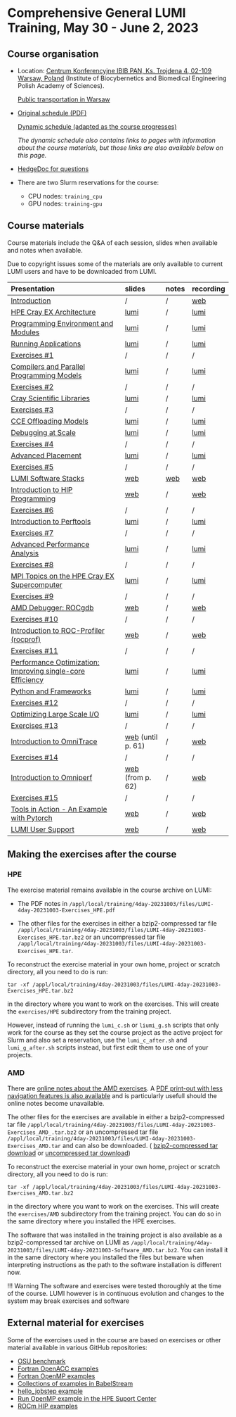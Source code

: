 # Comprehensive General LUMI Training, May 30 - June 2, 2023

## Course organisation

-   Location: [Centrum Konferencyjne IBIB PAN, Ks. Trojdena 4, 02-109 Warsaw, Poland](https://goo.gl/maps/jyxspAYWCAoioLJk8)
    (Institute of Biocybernetics and Biomedical Engineering Polish Academy of Sciences).

    [Public transportation in Warsaw](https://www.wtp.waw.pl/en/public-transport-step-by-step/)

-   [Original schedule (PDF)](https://462000265.lumidata.eu/4day-20231003/files/2023-05_General-LUMI-Training-Agenda.pdf)

    [Dynamic schedule (adapted as the course progresses)](schedule.md)

     *The dynamic schedule also contains links to pages with information about the course materials, but 
     those links are also available below on this page.*

-   [HedgeDoc for questions](https://md.sigma2.no/lumi-general-course?both)

-   There are two Slurm reservations for the course:

    -   CPU nodes: `training_cpu`
    -   GPU nodes: `training-gpu`


## Course materials

Course materials include the Q&A of each session, slides when available and notes when available.

Due to copyright issues some of the materials are only available to current LUMI users and have to be
downloaded from LUMI.

| Presentation | slides | notes | recording |
|:-------------|:-------|:------|:----------|
| [Introduction](extra_1_00_Introduction.md) | / | / | [web](extra_1_00_Introduction.md) |
| [HPE Cray EX Architecture](extra_1_01_HPE_Cray_EX_Architecture.md) | [lumi](extra_1_01_HPE_Cray_EX_Architecture.md) | / | [lumi](extra_1_01_HPE_Cray_EX_Architecture.md) |
| [Programming Environment and Modules](extra_1_02_Programming_Environment_and_Modules.md) | [lumi](extra_1_02_Programming_Environment_and_Modules.md) | / | [lumi](extra_1_02_Programming_Environment_and_Modules.md) |
| [Running Applications](extra_1_03_Running_Applications.md) | [lumi](extra_1_03_Running_Applications.md) | / | [lumi](extra_1_03_Running_Applications.md) |
| [Exercises #1](extra_1_04_Exercises_1.md) | / | / | / |
| [Compilers and Parallel Programming Models](extra_1_05_Compilers_and_Parallel_Programming_Models.md) | [lumi](extra_1_05_Compilers_and_Parallel_Programming_Models.md) | / | [lumi](extra_1_05_Compilers_and_Parallel_Programming_Models.md) |
| [Exercises #2](extra_1_06_Exercises_2.md) | / | / | / |
| [Cray Scientific Libraries](extra_1_07_Cray_Scientific_Libraries.md) | [lumi](extra_1_07_Cray_Scientific_Libraries.md) | / | [lumi](extra_1_07_Cray_Scientific_Libraries.md) |
| [Exercises #3](extra_1_08_Exercises_3.md) | / | / | / |
| [CCE Offloading Models](extra_1_09_Offload_CCE.md) | [lumi](extra_1_09_Offload_CCE.md) | / | [lumi](extra_1_09_Offload_CCE.md) |
| [Debugging at Scale](extra_2_01_Debugging_at_Scale.md) | [lumi](extra_2_01_Debugging_at_Scale.md) | / |  [lumi](extra_2_01_Debugging_at_Scale.md) |
| [Exercises #4](extra_2_02_Exercises_4.md) | / | / | / |
| [Advanced Placement](extra_2_03_Advanced_Application_Placement.md) | [lumi](extra_2_03_Advanced_Application_Placement.md) | / | [lumi](extra_2_03_Advanced_Application_Placement.md) |
| [Exercises #5](extra_2_04_Exercises_5.md) | / | / | / |
| [LUMI Software Stacks](extra_2_05_LUMI_Software_Stacks.md) | [web](https://462000265.lumidata.eu/4day-20231003/files/LUMI-4day-20231003-2_05_software_stacks.pdf) | [web](notes_2_05_LUMI_Software_Stacks.md) |  [web](extra_2_05_LUMI_Software_Stacks.md) |
| [Introduction to HIP Programming](extra_2_06_Introduction_to_AMD_ROCm_Ecosystem.md) | [web](https://462000265.lumidata.eu/4day-20231003/files/LUMI-4day-20231003-2_06_Introduction_to_AMD_ROCm_Ecosystem.pdf) | / | [web](extra_2_06_Introduction_to_AMD_ROCm_Ecosystem.md) |
| [Exercises #6](extra_2_07_Exercises_6.md) | / | / | / |
| [Introduction to Perftools](extra_3_01_Introduction_to_Perftools.md) | [lumi](extra_3_01_Introduction_to_Perftools.md) | / |  [lumi](extra_3_01_Introduction_to_Perftools.md) |
| [Exercises #7](extra_3_02_Exercises_7.md) | / | / | / |
| [Advanced Performance Analysis](extra_3_03_Advanced_Performance_Analysis.md) | [lumi](extra_3_03_Advanced_Performance_Analysis.md) | / |  [lumi](extra_3_03_Advanced_Performance_Analysis.md) |
| [Exercises #8](extra_3_04_Exercises_8.md) | / | / | / |
| [MPI Topics on the HPE Cray EX Supercomputer](extra_3_05_Cray_MPI_on_Slingshot.md) | [lumi](extra_3_05_Cray_MPI_on_Slingshot.md) | / | [lumi](extra_3_05_Cray_MPI_on_Slingshot.md) |
| [Exercises #9](extra_3_06_Exercises_9.md) | / | / | / |
| [AMD Debugger: ROCgdb](extra_3_07_AMD_ROCgdb_Debugger.md) | [web](https://462000265.lumidata.eu/4day-20231003/files/LUMI-4day-20231003-3_07_AMD_ROCgdb_Debugger.pdf) | / | [web](extra_3_07_AMD_ROCgdb_Debugger.md) |
| [Exercises #10](extra_3_08_Exercises_10.md) | / | / | / |
| [Introduction to ROC-Profiler (rocprof)](extra_3_09_Introduction_to_Rocprof_Profiling_Tool.md) | [web](https://462000265.lumidata.eu/4day-20231003/files/LUMI-4day-20231003-3_09_Introduction_to_Rocprof_Profiling_Tool.pdf) | / | [web](extra_3_09_Introduction_to_Rocprof_Profiling_Tool.md) |
| [Exercises #11](extra_3_10_Exercises_11.md) | / | / | / |
| [Performance Optimization: Improving single-core Efficiency](extra_4_01_Performance_Optimization_Improving_Single_Core.md) | [lumi](extra_4_01_Performance_Optimization_Improving_Single_Core.md) | / | [lumi](extra_4_01_Performance_Optimization_Improving_Single_Core.md) |
| [Python and Frameworks](extra_4_02_Introduction_to_Python_on_Cray_EX.md) | [lumi](extra_4_02_Introduction_to_Python_on_Cray_EX.md) | / |[lumi](extra_4_02_Introduction_to_Python_on_Cray_EX.md) |
| [Exercises #12](extra_4_03_Exercises_12.md) | / | / | / |
| [Optimizing Large Scale I/O](extra_4_04_IO_Optimization_Parallel_IO.md) | [lumi](extra_4_04_IO_Optimization_Parallel_IO.md) | / | [lumi](extra_4_04_IO_Optimization_Parallel_IO.md) |
| [Exercises #13](extra_4_05_Exercises_13.md) | / | / | / |
| [Introduction to OmniTrace](extra_4_06_AMD_Ominitrace.md) | [web](https://462000265.lumidata.eu/4day-20231003/files/LUMI-4day-20231003-4_06_AMD_Omnitrace.pdf) (until p. 61) | / |  [web](extra_4_06_AMD_Ominitrace.md) |
| [Exercises #14](extra_4_07_Exercises_14.md) | / | / | / |
| [Introduction to Omniperf](extra_4_08_AMD_Ominiperf.md) | [web](https://462000265.lumidata.eu/4day-20231003/files/LUMI-4day-20231003-4_06_AMD_Omnitrace.pdf) (from p. 62) | / |  [web](extra_4_08_AMD_Ominiperf.md) |
| [Exercises #15](extra_4_09_Exercises_15.md) | / | / | / |
| [Tools in Action - An Example with Pytorch](extra_4_10_Best_Practices_GPU_Optimization.md) | [web](https://462000265.lumidata.eu/4day-20231003/files/LUMI-4day-20231003-4_10_Best_Practices_GPU_Optimization.pdf) | / | [web](extra_4_10_Best_Practices_GPU_Optimization.md) |
| [LUMI User Support](extra_4_11_LUMI_Support_and_Documentation.md) | [web](https://462000265.lumidata.eu/4day-20231003/files/LUMI-4day-20231003-4_11_LUMI_Support_and_Documentation.pdf) | / | [web](extra_4_11_LUMI_Support_and_Documentation.md) |


## Making the exercises after the course

### HPE

The exercise material remains available in the course archive on LUMI:

-   The PDF notes in `/appl/local/training/4day-20231003/files/LUMI-4day-20231003-Exercises_HPE.pdf`

-   The other files for the exercises in either a
    bzip2-compressed tar file `/appl/local/training/4day-20231003/files/LUMI-4day-20231003-Exercises_HPE.tar.bz2` or
    an uncompressed tar file `/appl/local/training/4day-20231003/files/LUMI-4day-20231003-Exercises_HPE.tar`.

To reconstruct the exercise material in your own home, project or scratch directory, all you need to do is run:

```
tar -xf /appl/local/training/4day-20231003/files/LUMI-4day-20231003-Exercises_HPE.tar.bz2
```

in the directory where you want to work on the exercises. This will create the `exercises/HPE` subdirectory
from the training project. 

However, instead of running the `lumi_c.sh` or `liumi_g.sh` scripts that only work for the course as 
they set the course project as the active project for Slurm and also set a reservation, use the
`lumi_c_after.sh` and `lumi_g_after.sh` scripts instead, but first edit them to use one of your
projects.


### AMD 

There are [online notes about the AMD exercises](https://hackmd.io/@gmarkoma/lumi_training_ee).
A [PDF print-out with less navigation features is also available](https://462000265.lumidata.eu/4day-20231003/files/LUMI-4day-20231003-Exercises_AMD.pdf)
and is particularly usefull should the online notes become unavailable.

The other files for the exercises are available in 
either a bzip2-compressed tar file `/appl/local/training/4day-20231003/files/LUMI-4day-20231003-Exercises_AMD_.tar.bz2` or
an uncompressed tar file `/appl/local/training/4day-20231003/files/LUMI-4day-20231003-Exercises_AMD.tar` and can also be downloaded. 
( [bzip2-compressed tar download](https://462000265.lumidata.eu/4day-20231003/files/LUMI-4day-20231003-Exercises_AMD.tar.bz2) or 
[uncompressed tar download](https://462000265.lumidata.eu/4day-20231003/files/LUMI-4day-20231003-Exercises_AMD.tar))

To reconstruct the exercise material in your own home, project or scratch directory, all you need to do is run:

```
tar -xf /appl/local/training/4day-20231003/files/LUMI-4day-20231003-Exercises_AMD.tar.bz2
```

in the directory where you want to work on the exercises. This will create the `exercises/AMD` subdirectory
from the training project. You can do so in the same directory where you installed the HPE exercises.

The software that was installed in the training project is also available as a bzip2-compressed tar archive
on LUMI as `/appl/local/training/4day-20231003/files/LUMI-4day-20231003-Software_AMD.tar.bz2`. You can install it in the
same directory where you installed the files but beware when interpreting instructions as the path to the
software installation is different now.

!!! Warning
    The software and exercises were tested thoroughly at the time of the course. LUMI however is in
    continuous evolution and changes to the system may break exercises and software


## External material for exercises

Some of the exercises used in the course are based on exercises or other material available in various GitHub repositories:

-   [OSU benchmark](https://mvapich.cse.ohio-state.edu/download/mvapich/osu-micro-benchmarks-5.9.tar.gz)
-   [Fortran OpenACC examples](https://github.com/RonRahaman/openacc-mpi-demos)
-   [Fortran OpenMP examples](https://github.com/ye-luo/openmp-target)
-   [Collections of examples in BabelStream](https://github.com/UoB-HPC/BabelStream)
-   [hello_jobstep example](https://code.ornl.gov/olcf/hello_jobstep)
-   [Run OpenMP example in the HPE Suport Center](https://support.hpe.com/hpesc/public/docDisplay?docId=a00114008en_us&docLocale=en_US&page=Run_an_OpenMP_Application.html)
-   [ROCm HIP examples](https://github.com/ROCm-Developer-Tools/HIP-Examples)

